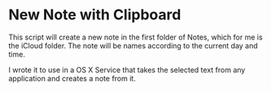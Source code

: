 # New Note with Clipboard

This script will create a new note in the first folder of Notes, which for me is the iCloud folder. The note will be names according to the current day and time.

I wrote it to use in a OS X Service that takes the selected text from any application and creates a note from it.
